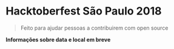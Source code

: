 ﻿# Hacktoberfest São Paulo 2018

> Feito para ajudar pessoas a contribuirem com open source

**Informações sobre data e local em breve**
